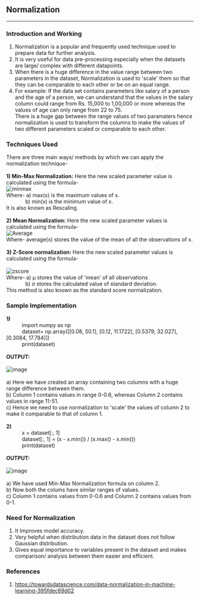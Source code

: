 ## Normalization
---
### Introduction and Working
1) Normalization is a popular and frequently used technique used to prepare data for further analysis.<br>
2) It is very useful for data pre-processing especially when the datasets are large/ complex with different datapoints.
3) When there is a huge difference in the value range between two parameters in the dataset, Normalization is used to 'scale' them so that they can be comparable to each other or be on an equal range.<br>
4) For example: If the data set contains parameters like salary of a person and the age of a person, we can understand that the values in the salary column could range from Rs. 15,000 to 1,00,000 or more whereas the values of age can only range from 22 to 75.<br>
There is a huge gap between the range values of two paramaters hence normalization is used to transform the columns to make the values of two different parameters scaled or comparable to each other.
### Techniques Used
There are three main ways/ methods by which we can apply the normalization technique-<br><br>
**1) Min-Max Normalization:** Here the new scaled parameter value is calculated using the formula-<br>
![minmax](https://user-images.githubusercontent.com/34717612/137886439-3bad2323-97b8-4fac-8d13-c135a0e443c8.png)<br>
Where- a) max(x) is the maximum values of x.<br> &nbsp;&nbsp;&nbsp;&nbsp;&nbsp;&nbsp;&nbsp;&nbsp;&nbsp;&nbsp;&nbsp;&nbsp;&nbsp;b) min(x) is the minimum value of x.<br>
It is also known as Rescaling.<br><br>
**2) Mean Normalization:** Here the new scaled parameter values is calculated using the formula-<br>
![Average](https://user-images.githubusercontent.com/34717612/137887733-8b74dc97-9594-4266-90d0-f3f1a974562d.png)<br>
Where- average(x) stores the value of the mean of all the observations of x.<br><br>
**3) Z-Score normalization:** Here the new scaled parameter values is calculated using the formula-<br><br>
![zscore](https://user-images.githubusercontent.com/34717612/137888052-35916639-501f-4d97-a61e-ff7b4969d19f.png)<br>
Where- a) µ stores the value of 'mean' of all observations<br> &nbsp;&nbsp;&nbsp;&nbsp;&nbsp;&nbsp;&nbsp;&nbsp;&nbsp;&nbsp;&nbsp;&nbsp;&nbsp;b) σ stores the calculated value of standard deviation.<br>
This method is also known as the standard score normalization.
### Sample Implementation
**1)**<br>
&emsp;&emsp;&emsp;import numpy as np<br>
&emsp;&emsp;&emsp;dataset= np.array([[0.08, 50.1], [0.12, 11.1722], [0.5379, 32.027], [0.3084, 17.784]])<br>
&emsp;&emsp;&emsp;print(dataset)<br><br>
**OUTPUT:**<br><br>
![image](https://user-images.githubusercontent.com/34717612/137917696-2491565a-24a2-420e-90a7-9a2e085f9143.png)<br><br>
a) Here we have created an array containing two columns with a huge range difference between them.<br>
b) Column 1 contains values in range 0-0.6, whereas Column 2 contains values in range 11-51.<br>
c) Hence we need to use normalization to 'scale' the values of column 2 to make it comparable to that of column 1.<br><br>
**2)**<br>
&emsp;&emsp;&emsp;x = dataset[:, 1]<br>
&emsp;&emsp;&emsp;dataset[:, 1] = (x - x.min()) / (x.max() - x.min())<br>
&emsp;&emsp;&emsp;print(dataset)<br><br>
**OUTPUT:**<br><br>
![image](https://user-images.githubusercontent.com/34717612/137919078-c7935a5d-5619-4572-85c4-846e0f5854f5.png)<br><br>
a) We have used Min-Max Normalization formula on column 2.<br>
b) Now both the colums have similar ranges of values.<br>
c) Column 1 contains values from 0-0.6 and Column 2 contains values from 0-1.
### Need for Normalization
1) It Improves model accuracy.
2) Very helpful when distribution data in the dataset does not follow Gaussian distribution.
3) Gives equal importance to variables present in the dataset and makes comparison/ analysis between them easier and efficient.
### References
1) https://towardsdatascience.com/data-normalization-in-machine-learning-395fdec69d02
